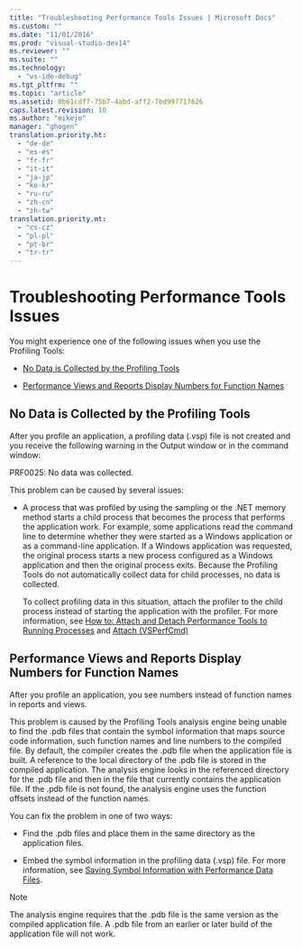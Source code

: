 ```yaml
---
title: "Troubleshooting Performance Tools Issues | Microsoft Docs"
ms.custom: ""
ms.date: "11/01/2016"
ms.prod: "visual-studio-dev14"
ms.reviewer: ""
ms.suite: ""
ms.technology: 
  - "vs-ide-debug"
ms.tgt_pltfrm: ""
ms.topic: "article"
ms.assetid: 0b61cdf7-75b7-4abd-aff2-7bd997717626
caps.latest.revision: 10
ms.author: "mikejo"
manager: "ghogen"
translation.priority.ht: 
  - "de-de"
  - "es-es"
  - "fr-fr"
  - "it-it"
  - "ja-jp"
  - "ko-kr"
  - "ru-ru"
  - "zh-cn"
  - "zh-tw"
translation.priority.mt: 
  - "cs-cz"
  - "pl-pl"
  - "pt-br"
  - "tr-tr"
---
```

# Troubleshooting Performance Tools Issues
You might experience one of the following issues when you use the Profiling Tools:  
  
-   [No Data is Collected by the Profiling Tools](#NoDataCollected)  
  
-   [Performance Views and Reports Display Numbers for Function Names](#NoSymbols)  
  
##  <a name="NoDataCollected"></a> No Data is Collected by the Profiling Tools  
 After you profile an application, a profiling data (.vsp) file is not created and you receive the following warning in the Output window or in the command window:  
  
 PRF0025: No data was collected.  
  
 This problem can be caused by several issues:  
  
-   A process that was profiled by using the sampling or the .NET memory method starts a child process that becomes the process that performs the application work. For example, some applications read the command line to determine whether they were started as a Windows application or as a command-line application. If a Windows application was requested, the original process starts a new process configured as a Windows application and then the original process exits. Because the Profiling Tools do not automatically collect data for child processes, no data is collected.  
  
     To collect profiling data in this situation, attach the profiler to the child process instead of starting the application with the profiler. For more information, see [How to: Attach and Detach Performance Tools to Running Processes](../profiling/how-to-attach-and-detach-performance-tools-to-running-processes.md) and [Attach (VSPerfCmd)](../profiling/attach.md)  
  
##  <a name="NoSymbols"></a> Performance Views and Reports Display Numbers for Function Names  
 After you profile an application, you see numbers instead of function names in reports and views.  
  
 This problem is caused by the Profiling Tools analysis engine being unable to find the .pdb files that contain the symbol information that maps source code information, such function names and line numbers to the compiled file. By default, the compiler creates the .pdb file when the application file is built. A reference to the local directory of the .pdb file is stored in the compiled application. The analysis engine looks in the referenced directory for the .pdb file and then in the file that currently contains the application file. If the .pdb file is not found, the analysis engine uses the function offsets instead of the function names.  
  
 You can fix the problem in one of two ways:  
  
-   Find the .pdb files and place them in the same directory as the application files.  
  
-   Embed the symbol information in the profiling data (.vsp) file. For more information, see [Saving Symbol Information with Performance Data Files](../profiling/saving-symbol-information-with-performance-data-files.md).  
  
> [!NOTE]
>  The analysis engine requires that the .pdb file is the same version as the compiled application file. A .pdb file from an earlier or later build of the application file will not work.